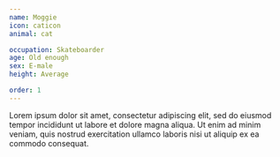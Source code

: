 ```yaml
---
name: Moggie
icon: caticon
animal: cat

occupation: Skateboarder
age: Old enough
sex: E-male
height: Average

order: 1
---
```


Lorem ipsum dolor sit amet, consectetur adipiscing elit, sed do eiusmod tempor incididunt ut labore et dolore magna aliqua. Ut enim ad minim veniam, quis nostrud exercitation ullamco laboris nisi ut aliquip ex ea commodo consequat.